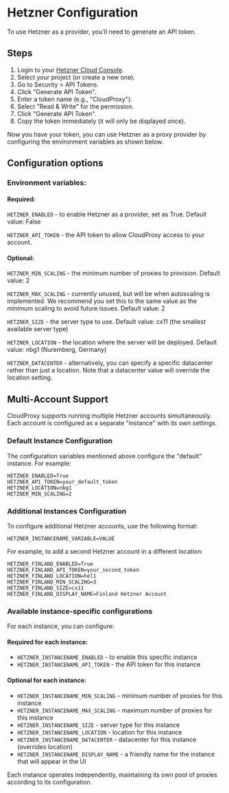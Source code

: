 # Hetzner Configuration

To use Hetzner as a provider, you'll need to generate an API token.

## Steps

1. Login to your [Hetzner Cloud Console](https://console.hetzner.cloud/).
2. Select your project (or create a new one).
3. Go to Security > API Tokens.
4. Click "Generate API Token".
5. Enter a token name (e.g., "CloudProxy").
6. Select "Read & Write" for the permission.
7. Click "Generate API Token".
8. Copy the token immediately (it will only be displayed once).

Now you have your token, you can use Hetzner as a proxy provider by configuring the environment variables as shown below.

## Configuration options
### Environment variables:
#### Required:
``HETZNER_ENABLED`` - to enable Hetzner as a provider, set as True. Default value: False

``HETZNER_API_TOKEN`` - the API token to allow CloudProxy access to your account.

#### Optional:
``HETZNER_MIN_SCALING`` - the minimum number of proxies to provision. Default value: 2

``HETZNER_MAX_SCALING`` - currently unused, but will be when autoscaling is implemented. We recommend you set this to the same value as the minimum scaling to avoid future issues. Default value: 2

``HETZNER_SIZE`` - the server type to use. Default value: cx11 (the smallest available server type)

``HETZNER_LOCATION`` - the location where the server will be deployed. Default value: nbg1 (Nuremberg, Germany)

``HETZNER_DATACENTER`` - alternatively, you can specify a specific datacenter rather than just a location. Note that a datacenter value will override the location setting.

## Multi-Account Support

CloudProxy supports running multiple Hetzner accounts simultaneously. Each account is configured as a separate "instance" with its own settings.

### Default Instance Configuration

The configuration variables mentioned above configure the "default" instance. For example:

```
HETZNER_ENABLED=True
HETZNER_API_TOKEN=your_default_token
HETZNER_LOCATION=nbg1
HETZNER_MIN_SCALING=2
```

### Additional Instances Configuration

To configure additional Hetzner accounts, use the following format:
```
HETZNER_INSTANCENAME_VARIABLE=VALUE
```

For example, to add a second Hetzner account in a different location:

```
HETZNER_FINLAND_ENABLED=True
HETZNER_FINLAND_API_TOKEN=your_second_token
HETZNER_FINLAND_LOCATION=hel1
HETZNER_FINLAND_MIN_SCALING=3
HETZNER_FINLAND_SIZE=cx11
HETZNER_FINLAND_DISPLAY_NAME=Finland Hetzner Account
```

### Available instance-specific configurations

For each instance, you can configure:

#### Required for each instance:
- `HETZNER_INSTANCENAME_ENABLED` - to enable this specific instance
- `HETZNER_INSTANCENAME_API_TOKEN` - the API token for this instance

#### Optional for each instance:
- `HETZNER_INSTANCENAME_MIN_SCALING` - minimum number of proxies for this instance
- `HETZNER_INSTANCENAME_MAX_SCALING` - maximum number of proxies for this instance
- `HETZNER_INSTANCENAME_SIZE` - server type for this instance
- `HETZNER_INSTANCENAME_LOCATION` - location for this instance
- `HETZNER_INSTANCENAME_DATACENTER` - datacenter for this instance (overrides location)
- `HETZNER_INSTANCENAME_DISPLAY_NAME` - a friendly name for the instance that will appear in the UI

Each instance operates independently, maintaining its own pool of proxies according to its configuration.
